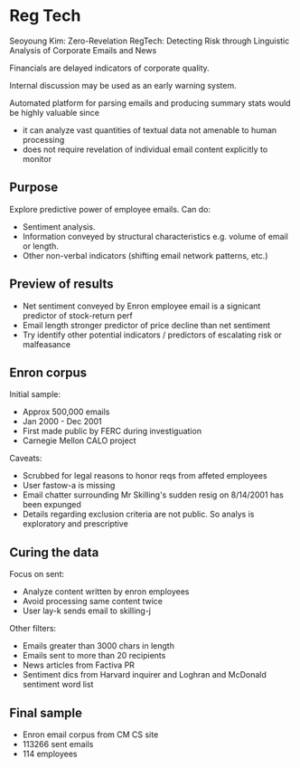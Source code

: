 # Reg Tech

Seoyoung Kim: Zero-Revelation RegTech: Detecting Risk through Linguistic Analysis of Corporate Emails and News

Financials are delayed indicators of corporate quality.

Internal discussion may be used as an early warning system.

Automated platform for parsing emails and producing summary stats would be highly valuable since

* it can analyze vast quantities of textual data not amenable to human processing
* does not require revelation of individual email content explicitly to monitor

## Purpose

Explore predictive power of employee emails. Can do:

* Sentiment analysis.
* Information conveyed by structural characteristics e.g. volume of email or length.
* Other non-verbal indicators (shifting email network patterns, etc.)

## Preview of results

* Net sentiment conveyed by Enron employee email is a signicant predictor of stock-return perf
* Email length stronger predictor of price decline than net sentiment
* Try identify other potential indicators / predictors of escalating risk or malfeasance

## Enron corpus

Initial sample:

* Approx 500,000 emails
* Jan 2000 - Dec 2001
* First made public by FERC during investiguation
* Carnegie Mellon CALO project

Caveats:

* Scrubbed for legal reasons to honor reqs from affeted employees
* User fastow-a is missing
* Email chatter surrounding Mr Skilling's sudden resig on 8/14/2001 has been expunged
* Details regarding exclusion criteria are not public. So analys is exploratory and prescriptive

## Curing the data

Focus on sent:

* Analyze content written by enron employees
* Avoid processing same content twice
* User lay-k sends email to skilling-j

Other filters:

* Emails greater than 3000 chars in length
* Emails sent to more than 20 recipients
* News articles from Factiva PR
* Sentiment dics from Harvard inquirer and Loghran and McDonald sentiment word list

## Final sample

* Enron email corpus from CM CS site
* 113266 sent emails
* 114 employees


